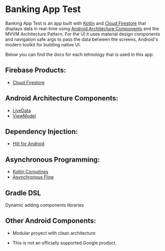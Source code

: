 # Banking App Test
Banking App Test is an app built with [Kotlin][1] and [Cloud Firestore][2] that displays data in real-time using [Android Architecture Components][3] and the MVVM Architecture Pattern. For the UI it uses material design components and navigation safe args to pass the data between the screens, Android's modern toolkit for building native UI.

Below you can find the docs for each tehnology that is used in this app:

## Firebase Products:
* [Cloud Firestore][2]

## Android Architecture Components:
* [LiveData][4]
* [ViewModel][5]

## Dependency Injection:
* [Hilt for Android][6]

## Asynchronous Programming:
* [Kotlin Coroutines][7]
* [Asynchronous Flow][8]

## Gradle DSL

Dynamic adding components libraries

## Other Android Components:
* Modular proyect with clean architecture

* This is not an officially supported Google product.

[1]: https://kotlinlang.org/
[2]: https://firebase.google.com/docs/firestore
[3]: https://developer.android.com/topic/libraries/architecture
[4]: https://developer.android.com/topic/libraries/architecture/livedata
[5]: https://developer.android.com/topic/libraries/architecture/viewmodel
[6]: https://developer.android.com/training/dependency-injection/hilt-android
[7]: https://kotlinlang.org/docs/coroutines-overview.html
[8]: https://kotlinlang.org/docs/flow.html
[9]: https://medium.com/firebase-tips-tricks/how-to-make-a-clean-architecture-android-app-using-mvvm-firestore-and-jetpack-compose-abdb5e02a2d8
[10]: https://firebase.google.com/docs/android/setup


